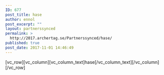 ```yaml
---
ID: 677
post_title: hase
author: ennol
post_excerpt: ""
layout: partnerssynced
permalink: >
  http://2017.archertag.se/Partnerssynced/hase/
published: true
post_date: 2017-11-01 14:46:49
---
```

[vc_row][vc_column][vc_column_text]hase[/vc_column_text][/vc_column][/vc_row]